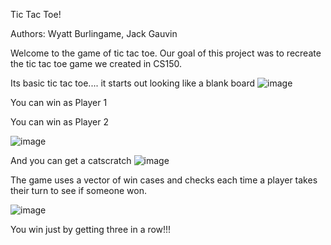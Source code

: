 Tic Tac Toe!

Authors: Wyatt Burlingame, Jack Gauvin

Welcome to the game of tic tac toe. Our goal of this project was to recreate the tic tac toe game we created in CS150. 

Its basic tic tac toe....
it starts out looking like a blank board
![image](https://user-images.githubusercontent.com/82528319/236280652-7859c60e-6530-4ea7-adcf-04af48458a86.png)


You can win as Player 1

You can win as Player 2

![image](https://user-images.githubusercontent.com/82528319/236279653-a2f6b970-5bb5-4dd6-82bf-1265223a6746.png)


And you can get a catscratch
![image](https://user-images.githubusercontent.com/82528319/236280731-ef869d72-bf53-41c1-ba2e-c88473659320.png)


The game uses a vector of win cases and checks each time a player takes their turn to see if someone won. 

![image](https://user-images.githubusercontent.com/82528319/236280878-3735b1b8-279b-450e-88ed-a878a8dd2d3d.png)

You win just by getting three in a row!!!



